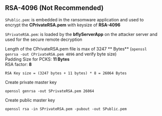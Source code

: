 ## RSA-4096 (Not Recommended)

`SPublic.pem`: is embedded in the ransomware application and used to encrypt
the **CPrivateRSA.pem** with keysize of **RSA-4096**

`SPrivateRSA.pem`: is loaded by the **bflyServerApp** on the attacker server and used for the secure remote decryption


Length of the CPrivateRSA.pem file is max of 3247 ** Bytes** (`openssl genrsa -out CPrivateRSA.pem 4096` and verify byte size) <br>
Padding Size for PCKS: **11 Bytes** <br>
RSA factor: **8** <br>

`RSA Key size = (3247 bytes + 11 bytes) * 8 = 26064 Bytes`

Create private master key
<pre><code>openssl genrsa -out SPrivateRSA.pem 26064</code></pre>

Create public master key
<pre><code>openssl rsa -in SPrivateRSA.pem -pubout -out SPublic.pem</code></pre>
